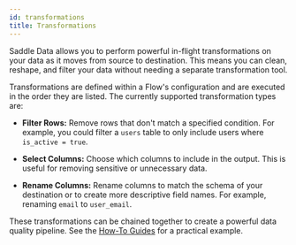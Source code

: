 ```yaml
---
id: transformations
title: Transformations
---
```


Saddle Data allows you to perform powerful in-flight transformations on your data as it moves from source to destination. This means you can clean, reshape, and filter your data without needing a separate transformation tool.

Transformations are defined within a Flow's configuration and are executed in the order they are listed. The currently supported transformation types are:

*   **Filter Rows:** Remove rows that don't match a specified condition. For example, you could filter a `users` table to only include users where `is_active = true`.

*   **Select Columns:** Choose which columns to include in the output. This is useful for removing sensitive or unnecessary data.

*   **Rename Columns:** Rename columns to match the schema of your destination or to create more descriptive field names. For example, renaming `email` to `user_email`.

These transformations can be chained together to create a powerful data quality pipeline. See the [How-To Guides](../how-to/building-a-transformation-pipeline) for a practical example.

